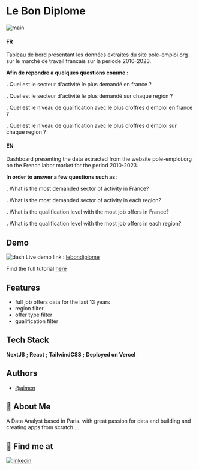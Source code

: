 
# Le Bon Diplome
![main](https://github.com/aimenonly/lebondiplome/assets/122035147/ed5a0600-e82c-47c7-8517-61b45e83f1ae)

#### FR

Tableau de bord présentant les données extraites du site pole-emploi.org sur le marché de travail francais sur la periode 2010-2023.

**Afin de repondre a quelques questions comme :**

**.** Quel est le secteur d'activité le plus demandé en france ?

**.** Quel est le secteur d'activité le plus demandé sur chaque region ?

**.** Quel est le niveau de qualification avec le plus d'offres d'emploi en france ?

**.** Quel est le niveau de qualification avec le plus d'offres d'emploi sur chaque region ?

#### EN

Dashboard presenting the data extracted from the website pole-emploi.org on the French labor market for the period 2010-2023.

**In order to answer a few questions such as:**

**.** What is the most demanded sector of activity in France?

**.** What is the most demanded sector of activity in each region?

**.** What is the qualification level with the most job offers in France?

**.** What is the qualification level with the most job offers in each region?
## Demo
![dash](https://github.com/aimenonly/lebondiplome/assets/122035147/cb6bebfb-1a41-43e4-b875-a60d4146fa7d)
Live demo link : [lebondiplome](https://www.lebondiplome.com/)

Find the full tutorial  [here](https://www.aimensouheibbennacer.com/posts/post-1)


## Features

- full job offers data for the last 13 years
- region filter
- offer type filter
- qualification filter


## Tech Stack

**NextJS** **;**
**React** **;**
**TailwindCSS** **;**
**Deployed on Vercel**



## Authors

- [@aimen](https://github.com/aimenonly)


## 🚀 About Me
A Data Analyst based in Paris. with great passion for data and building and creating apps from scratch....


## 🔗 Find me at

[![linkedin](https://img.shields.io/badge/linkedin-0A66C2?style=for-the-badge&logo=linkedin&logoColor=white)](https://www.linkedin.com/in/aimen-bennacer/)

